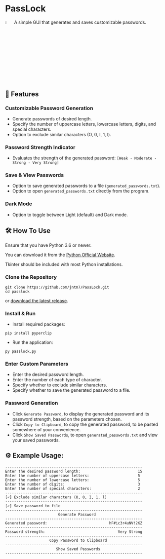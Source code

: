 # PassLock

<img src="https://github.com/jntm7/PassLock/assets/108718802/737c5d25-b073-48dd-98cb-767bdc9b4a38.png" width=5% height=5%> A simple GUI that generates and saves customizable passwords.

## 📢 Features

### Customizable Password Generation

- Generate passwords of desired length.
- Specify the number of uppercase letters, lowercase letters, digits, and special characters.
- Option to exclude similar characters (O, 0, I, 1, l).

### Password Strength Indicator

- Evaluates the strength of the generated password:
`[Weak - Moderate - Strong - Very Strong]`

### Save & View Passwords

- Option to save generated passwords to a file (`generated_passwords.txt`).
- Option to open `generated_passwords.txt` directly from the program.

### Dark Mode

- Option to toggle between Light (default) and Dark mode.

## 🛠️ How To Use

Ensure that you have Python 3.6 or newer.

You can download it from the [Python Official Website](https://www.python.org/downloads/).

Tkinter should be included with most Python installations.

### Clone the Repository

```
git clone https://github.com/jntm7/PassLock.git
cd passlock
```

or [download the latest release](https://github.com/jntm7/PassLock/archive/refs/tags/v1.0.zip).

### Install & Run

- Install required packages:

```
pip install pyperclip
```

- Run the application:

```
py passlock.py
```

### Enter Custom Parameters
- Enter the desired password length.
- Enter the number of each type of character.
- Specify whether to exclude similar characters.
- Specify whether to save the generated password to a file.

### Password Generation
- Click `Generate Password`, to display the generated password and its password strength, based on the parameters chosen.
- Click `Copy to Clipboard`, to copy the generated password, to be pasted somewhere of your convenience.
- Click `Show Saved Passwords`, to open `generated_passwords.txt` and view your saved passwords.

## ⚙️ Example Usage:

```
--------------------------------------------------------------
Enter the desired password length:                          15
Enter the number of uppercase letters:                      5
Enter the number of lowercase letters:                      5
Enter the number of digits:                                 3
Enter the number of special characters:                     2
--------------------------------------------------------------
[✓] Exclude similar characters (O, 0, I, 1, l)
--------------------------------------------------------------
[✓] Save password to file                                       
--------------------------------------------------------------
                        Generate Password
--------------------------------------------------------------
Generated password:                            hF#ic3r4uNV!2KZ
--------------------------------------------------------------
Password strength:                                 Very Strong
--------------------------------------------------------------
                    Copy Password to Clipboard
--------------------------------------------------------------
                       Show Saved Passwords
--------------------------------------------------------------
```
